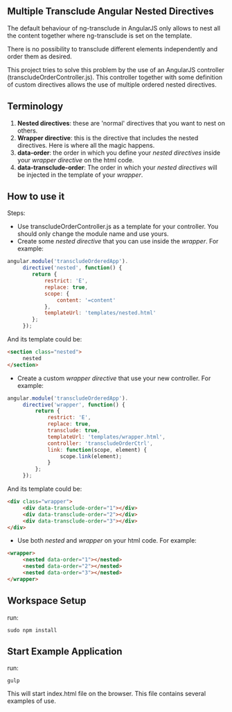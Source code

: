 ## Multiple Transclude Angular Nested Directives 

The default behaviour of ng-transclude in AngularJS only allows to nest all the content together where ng-transclude is set on the template.

There is no possibility to transclude different elements independently and order them as desired.

This project tries to solve this problem by the use of an AngularJS controller (transcludeOrderController.js). This controller together with some definition of custom directives allows the use of multiple ordered nested directives.

## Terminology

1. **Nested directives**: these are 'normal' directives that you want to nest on others.
1. **Wrapper directive**: this is the directive that includes the nested directives. Here is where all the magic happens.
1. **data-order**: the order in which you define your *nested directives* inside your *wrapper directive* on the html code.
1. **data-transclude-order**: The order in which your *nested directives* will be injected in the template of your *wrapper*.

## How to use it

Steps:

* Use transcludeOrderController.js as a template for your controller. You should only change the module name and use yours.
* Create some *nested directive* that you can use inside the *wrapper*. For example:
```javascript
angular.module('transcludeOrderedApp').
     directive('nested', function() {
        return {
            restrict: 'E',
            replace: true,
            scope: {
                content: '=content'
            },
            templateUrl: 'templates/nested.html'
        };
     });
```
And its template could be:
```html
<section class="nested">
     nested
</section>
```
* Create a custom *wrapper directive* that use your new controller. For example:
```javascript
angular.module('transcludeOrderedApp').
     directive('wrapper', function() {
         return {
             restrict: 'E',
             replace: true,
             transclude: true,
             templateUrl: 'templates/wrapper.html',
             controller: 'transcludeOrderCtrl',
             link: function(scope, element) {
                 scope.link(element);
             }
         };
     });
```
And its template could be:
```html
<div class="wrapper">
     <div data-transclude-order="1"></div>
     <div data-transclude-order="2"></div>
     <div data-transclude-order="3"></div>
</div>
```
* Use both *nested* and *wrapper* on your html code. For example:
```html
<wrapper>
     <nested data-order="1"></nested>
     <nested data-order="2"></nested>
     <nested data-order="3"></nested>
</wrapper>
```

## Workspace Setup

run: 

`sudo npm install`

## Start Example Application

run:

`gulp`

This will start index.html file on the browser. This file contains several examples of use.
